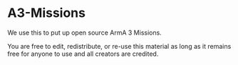 # A3-Missions
We use this to put up open source ArmA 3 Missions.

You are free to edit, redistribute, or re-use this material as long as it remains free for anyone to use and all creators are credited.
